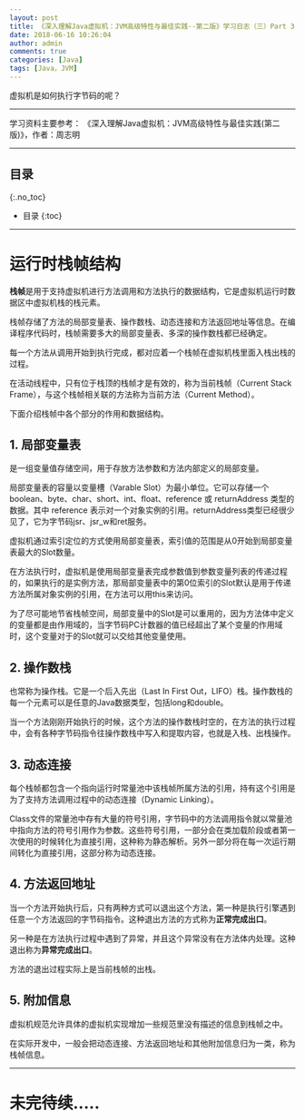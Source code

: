 ```yaml
---
layout: post
title: 《深入理解Java虚拟机：JVM高级特性与最佳实践--第二版》学习日志（三）Part 3：虚拟机字节码执行引擎
date: 2018-06-16 10:26:04
author: admin
comments: true
categories: [Java]
tags: [Java，JVM]
---
```


虚拟机是如何执行字节码的呢？

<!-- more -->

---

学习资料主要参考： 《深入理解Java虚拟机：JVM高级特性与最佳实践(第二版)》，作者：周志明

---
## 目录
{:.no_toc}

* 目录
{:toc}

---

# 运行时栈帧结构

**栈帧**是用于支持虚拟机进行方法调用和方法执行的数据结构，它是虚拟机运行时数据区中虚拟机栈的栈元素。

栈帧存储了方法的局部变量表、操作数栈、动态连接和方法返回地址等信息。在编译程序代码时，栈帧需要多大的局部变量表、多深的操作数栈都已经确定。

每一个方法从调用开始到执行完成，都对应着一个栈帧在虚拟机栈里面入栈出栈的过程。

在活动线程中，只有位于栈顶的栈帧才是有效的，称为当前栈帧（Current Stack Frame），与这个栈帧相关联的方法称为当前方法（Current Method）。

下面介绍栈帧中各个部分的作用和数据结构。

## 1. 局部变量表

是一组变量值存储空间，用于存放方法参数和方法内部定义的局部变量。

局部变量表的容量以变量槽（Varable Slot）为最小单位。它可以存储一个boolean、byte、char、short、int、float、reference 或 returnAddress 类型的数据。其中 reference 表示对一个对象实例的引用。returnAddress类型已经很少见了，它为字节码jsr、jsr_w和ret服务。

虚拟机通过索引定位的方式使用局部变量表，索引值的范围是从0开始到局部变量表最大的Slot数量。

在方法执行时，虚拟机是使用局部变量表完成参数值到参数变量列表的传递过程的，如果执行的是实例方法，那局部变量表中的第0位索引的Slot默认是用于传递方法所属对象实例的引用，在方法可以用this来访问。

为了尽可能地节省栈帧空间，局部变量中的Slot是可以重用的，因为方法体中定义的变量都是由作用域的，当字节码PC计数器的值已经超出了某个变量的作用域时，这个变量对于的Slot就可以交给其他变量使用。

## 2. 操作数栈

也常称为操作栈。它是一个后入先出（Last In First Out，LIFO）栈。操作数栈的每一个元素可以是任意的Java数据类型，包括long和double。

当一个方法刚刚开始执行的时候，这个方法的操作数栈时空的，在方法的执行过程中，会有各种字节码指令往操作数栈中写入和提取内容，也就是入栈、出栈操作。

## 3. 动态连接

每个栈帧都包含一个指向运行时常量池中该栈帧所属方法的引用，持有这个引用是为了支持方法调用过程中的动态连接（Dynamic Linking）。

Class文件的常量池中存有大量的符号引用，字节码中的方法调用指令就以常量池中指向方法的符号引用作为参数。这些符号引用，一部分会在类加载阶段或者第一次使用的时候转化为直接引用，这种称为静态解析。另外一部分将在每一次运行期间转化为直接引用，这部分称为动态连接。

## 4. 方法返回地址

当一个方法开始执行后，只有两种方式可以退出这个方法，第一种是执行引擎遇到任意一个方法返回的字节码指令。这种退出方法的方式称为**正常完成出口**。

另一种是在方法执行过程中遇到了异常，并且这个异常没有在方法体内处理。这种退出称为**异常完成出口**。

方法的退出过程实际上是当前栈帧的出栈。

## 5. 附加信息

虚拟机规范允许具体的虚拟机实现增加一些规范里没有描述的信息到栈帧之中。

在实际开发中，一般会把动态连接、方法返回地址和其他附加信息归为一类，称为栈帧信息。


---

# 未完待续.....